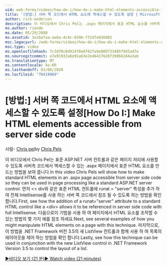 ```yaml
---
uid: web-forms/videos/how-do-i/how-do-i-make-html-elements-accessible-from-server-side-code
title: '[방법:] 서버 쪽 코드에서 HTML 요소에 액세스할 수 있도록 설정 | Microsoft Docs'
author: rick-anderson
description: 이 비디오에서 Chris Pel는 .aspx 페이지에서 표준 HTML 요소를 서버측 코드에서 액세스할 수 있도록 하는 방법을 보여 줍니다.
ms.author: riande
ms.date: 05/29/2008
ms.assetid: 1e2bafaa-ae6a-4c4c-839b-ff2dfe836902
msc.legacyurl: /web-forms/videos/how-do-i/how-do-i-make-html-elements-accessible-from-server-side-code
msc.type: video
ms.openlocfilehash: 7c3d70c0d91478e0f62fa9e009733485f9d5ad7e
ms.sourcegitcommit: e7e91932a6e91a63e2e46417626f39d6b244a3ab
ms.translationtype: MT
ms.contentlocale: ko-KR
ms.lasthandoff: 03/06/2020
ms.locfileid: "78419969"
---
```

# <a name="how-do-i-make-html-elements-accessible-from-server-side-code"></a><span data-ttu-id="1b39f-103">[방법:] 서버 쪽 코드에서 HTML 요소에 액세스할 수 있도록 설정</span><span class="sxs-lookup"><span data-stu-id="1b39f-103">[How Do I:] Make HTML elements accessible from server side code</span></span>

<span data-ttu-id="1b39f-104">사람- [Chris pel](https://twitter.com/chrispels)</span><span class="sxs-lookup"><span data-stu-id="1b39f-104">by [Chris Pels](https://twitter.com/chrispels)</span></span>

<span data-ttu-id="1b39f-105">이 비디오에서 Chris Pel는 표준 ASP.NET 서버 컨트롤과 같은 페이지 처리에 사용할 수 있도록 서버측 코드에서 액세스할 수 있는 .aspx 페이지에서 표준 HTML 요소를 만드는 방법을 보여 줍니다.</span><span class="sxs-lookup"><span data-stu-id="1b39f-105">In this video Chris Pels will show how to make standard HTML elements in an .aspx page accessible from server side code so they can be used in page processing like a standard ASP.NET server control.</span></span> <span data-ttu-id="1b39f-106">먼저 &lt;&gt; div와 같은 표준 HTML 컨트롤에 runat = "server" 특성을 추가 하 여 전체 Intellisense를 사용 하는 서버 쪽 코드에서 참조 될 수 있도록 하는 방법을 확인 합니다.</span><span class="sxs-lookup"><span data-stu-id="1b39f-106">First, see how the addition of a runat="server" attribute to a standard HTML control like a &lt;div&gt; allows it to be referenced in server side code with full Intellisense.</span></span> <span data-ttu-id="1b39f-107">다음으로이 기법을 사용 하 여 페이지에서 HTML 요소를 조작할 수 있는 방법의 몇 가지 예를 참조 하세요.</span><span class="sxs-lookup"><span data-stu-id="1b39f-107">Next, see several examples of how you might manipulate HTML elements on a page with this technique.</span></span> <span data-ttu-id="1b39f-108">마지막으로,이 방법을 .NET Framework 버전 3.5의 새 ListView 컨트롤과 함께 사용 하 여 목록의 레이아웃을 제어 하는 방법을 확인 합니다.</span><span class="sxs-lookup"><span data-stu-id="1b39f-108">Lastly, see how this technique can be used in conjunction with the new ListView control in .NET Framework Version 3.5 to control the layout of a list.</span></span>

[<span data-ttu-id="1b39f-109">&#9654;비디오 보기 (21 분)</span><span class="sxs-lookup"><span data-stu-id="1b39f-109">&#9654; Watch video (21 minutes)</span></span>](https://channel9.msdn.com/Blogs/ASP-NET-Site-Videos/how-do-i-make-html-elements-accessible-from-server-side-code)

